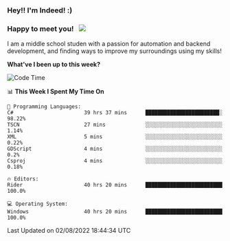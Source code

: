 ### Hey!! I'm Indeed! :) 

### Happy to meet you! &nbsp; ![](https://visitor-badge.glitch.me/badge?page_id=Indeedornot.Indeedornot)

I am a middle school studen with a passion for automation and backend development, and finding ways to improve my surroundings using my skills!

**What've I been up to this week?** 

<!--START_SECTION:waka-->
![Code Time](http://img.shields.io/badge/Code%20Time-0%20secs-blue)

📊 **This Week I Spent My Time On** 

```text
💬 Programming Languages: 
C#                       39 hrs 37 mins      ████████████████████████░   98.22% 
TSCN                     27 mins             ░░░░░░░░░░░░░░░░░░░░░░░░░   1.14% 
XML                      5 mins              ░░░░░░░░░░░░░░░░░░░░░░░░░   0.22% 
GDScript                 4 mins              ░░░░░░░░░░░░░░░░░░░░░░░░░   0.2% 
Csproj                   4 mins              ░░░░░░░░░░░░░░░░░░░░░░░░░   0.18%

🔥 Editors: 
Rider                    40 hrs 20 mins      █████████████████████████   100.0%

💻 Operating System: 
Windows                  40 hrs 20 mins      █████████████████████████   100.0%

```


 Last Updated on 02/08/2022 18:44:34 UTC
<!--END_SECTION:waka-->
